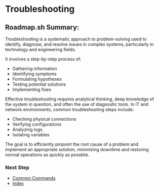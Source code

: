 # Troubleshooting

## Roadmap.sh Summary:
Troubleshooting is a systematic approach to problem-solving used to identify, diagnose, and resolve issues in complex systems, particularly in technology and engineering fields.

It involves a step-by-step process of:
- Gathering information
- Identifying symptoms
- Formulating hypotheses 
- Testing potential solutions
- Implementing fixes

Effective troubleshooting requires analytical thinking, deep knowledge of the system in question, and often the use of diagnostic tools. In IT and network environments, common troubleshooting steps include:

- Checking physical connections
- Verifying configurations
- Analyzing logs
- Isolating variables

The goal is to efficiently pinpoint the root cause of a problem and implement an appropriate solution, minimizing downtime and restoring normal operations as quickly as possbile.


### Next Step
- [Common Commands](https://github.com/Sisu-Sus/CyberSec-RoadMap/blob/main/Operating_Systems/Common_Commands.md)
- [Index](https://github.com/Sisu-Sus/CyberSec-RoadMap/blob/main/index.md)
